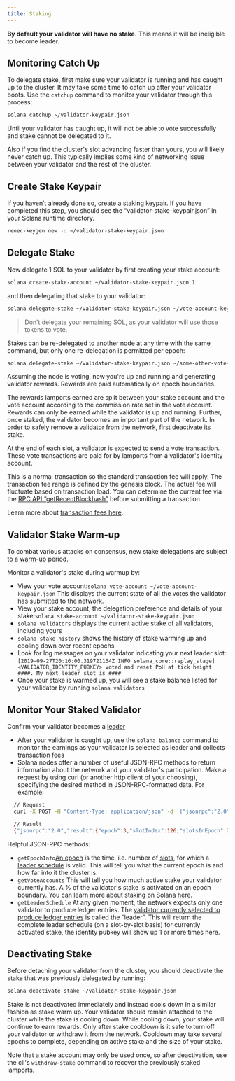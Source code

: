 ```yaml
---
title: Staking
---
```


**By default your validator will have no stake.** This means it will be
ineligible to become leader.

## Monitoring Catch Up

To delegate stake, first make sure your validator is running and has caught up
to the cluster. It may take some time to catch up after your validator boots.
Use the `catchup` command to monitor your validator through this process:

```bash
solana catchup ~/validator-keypair.json
```

Until your validator has caught up, it will not be able to vote successfully and
stake cannot be delegated to it.

Also if you find the cluster's slot advancing faster than yours, you will likely
never catch up. This typically implies some kind of networking issue between
your validator and the rest of the cluster.

## Create Stake Keypair

If you haven’t already done so, create a staking keypair. If you have completed
this step, you should see the “validator-stake-keypair.json” in your Solana
runtime directory.

```bash
renec-keygen new -o ~/validator-stake-keypair.json
```

## Delegate Stake

Now delegate 1 SOL to your validator by first creating your stake account:

```bash
solana create-stake-account ~/validator-stake-keypair.json 1
```

and then delegating that stake to your validator:

```bash
solana delegate-stake ~/validator-stake-keypair.json ~/vote-account-keypair.json
```

> Don’t delegate your remaining SOL, as your validator will use those tokens to vote.

Stakes can be re-delegated to another node at any time with the same command,
but only one re-delegation is permitted per epoch:

```bash
solana delegate-stake ~/validator-stake-keypair.json ~/some-other-vote-account-keypair.json
```

Assuming the node is voting, now you're up and running and generating validator
rewards. Rewards are paid automatically on epoch boundaries.

The rewards lamports earned are split between your stake account and the vote
account according to the commission rate set in the vote account. Rewards can
only be earned while the validator is up and running. Further, once staked, the
validator becomes an important part of the network. In order to safely remove a
validator from the network, first deactivate its stake.

At the end of each slot, a validator is expected to send a vote transaction.
These vote transactions are paid for by lamports from a validator's identity
account.

This is a normal transaction so the standard transaction fee will apply. The
transaction fee range is defined by the genesis block. The actual fee will
fluctuate based on transaction load. You can determine the current fee via the
[RPC API “getRecentBlockhash”](developing/clients/jsonrpc-api.md#getrecentblockhash)
before submitting a transaction.

Learn more about [transaction fees here](../implemented-proposals/transaction-fees.md).

## Validator Stake Warm-up

To combat various attacks on consensus, new stake delegations are subject to
a [warm-up](/staking/stake-accounts#delegation-warmup-and-cooldown)
period.

Monitor a validator's stake during warmup by:

- View your vote account:`solana vote-account ~/vote-account-keypair.json` This displays the current state of all the votes the validator has submitted to the network.
- View your stake account, the delegation preference and details of your stake:`solana stake-account ~/validator-stake-keypair.json`
- `solana validators` displays the current active stake of all validators, including yours
- `solana stake-history` shows the history of stake warming up and cooling down over recent epochs
- Look for log messages on your validator indicating your next leader slot: `[2019-09-27T20:16:00.319721164Z INFO solana_core::replay_stage] <VALIDATOR_IDENTITY_PUBKEY> voted and reset PoH at tick height ####. My next leader slot is ####`
- Once your stake is warmed up, you will see a stake balance listed for your validator by running `solana validators`

## Monitor Your Staked Validator

Confirm your validator becomes a [leader](../terminology.md#leader)

- After your validator is caught up, use the `solana balance` command to monitor the earnings as your validator is selected as leader and collects transaction fees
- Solana nodes offer a number of useful JSON-RPC methods to return information about the network and your validator's participation. Make a request by using curl \(or another http client of your choosing\), specifying the desired method in JSON-RPC-formatted data. For example:

```bash
  // Request
  curl -X POST -H "Content-Type: application/json" -d '{"jsonrpc":"2.0","id":1, "method":"getEpochInfo"}' http://localhost:8899

  // Result
  {"jsonrpc":"2.0","result":{"epoch":3,"slotIndex":126,"slotsInEpoch":256},"id":1}
```

Helpful JSON-RPC methods:

- `getEpochInfo`[An epoch](../terminology.md#epoch) is the time, i.e. number of [slots](../terminology.md#slot), for which a [leader schedule](../terminology.md#leader-schedule) is valid. This will tell you what the current epoch is and how far into it the cluster is.
- `getVoteAccounts` This will tell you how much active stake your validator currently has. A % of the validator's stake is activated on an epoch boundary. You can learn more about staking on Solana [here](../cluster/stake-delegation-and-rewards.md).
- `getLeaderSchedule` At any given moment, the network expects only one validator to produce ledger entries. The [validator currently selected to produce ledger entries](../cluster/leader-rotation.md#leader-rotation) is called the “leader”. This will return the complete leader schedule \(on a slot-by-slot basis\) for currently activated stake, the identity pubkey will show up 1 or more times here.

## Deactivating Stake

Before detaching your validator from the cluster, you should deactivate the
stake that was previously delegated by running:

```bash
solana deactivate-stake ~/validator-stake-keypair.json
```

Stake is not deactivated immediately and instead cools down in a similar fashion
as stake warm up. Your validator should remain attached to the cluster while
the stake is cooling down. While cooling down, your stake will continue to earn
rewards. Only after stake cooldown is it safe to turn off your validator or
withdraw it from the network. Cooldown may take several epochs to complete,
depending on active stake and the size of your stake.

Note that a stake account may only be used once, so after deactivation, use the
cli's `withdraw-stake` command to recover the previously staked lamports.
